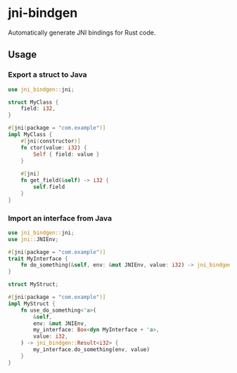 # jni-bindgen

Automatically generate JNI bindings for Rust code.

## Usage

### Export a struct to Java

```rust
use jni_bindgen::jni;

struct MyClass {
    field: i32,
}

#[jni(package = "com.example")]
impl MyClass {
    #[jni(constructor)]
    fn ctor(value: i32) {
        Self { field: value }
    }
    
    #[jni]
    fn get_field(&self) -> i32 {
        self.field
    }
}
```

### Import an interface from Java

```rust
use jni_bindgen::jni;
use jni::JNIEnv;

#[jni(package = "com.example")]
trait MyInterface {
    fn do_something(&self, env: &mut JNIEnv, value: i32) -> jni_bindgen::Result<i32>;
}

struct MyStruct;

#[jni(package = "com.example")]
impl MyStruct {
    fn use_do_something<'a>(
        &self,
        env: &mut JNIEnv,
        my_interface: Box<dyn MyInterface + 'a>,
        value: i32,
    ) -> jni_bindgen::Result<i32> {
        my_interface.do_something(env, value)
    }
}
```
